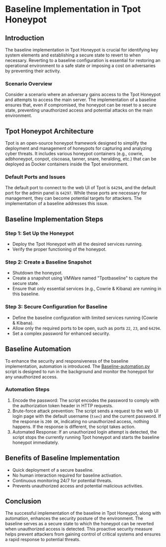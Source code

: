 # Baseline Implementation in Tpot Honeypot

## Introduction

The baseline implementation in Tpot Honeypot is crucial for identifying key system elements and establishing a secure state to revert to when necessary. Reverting to a baseline configuration is essential for restoring an operational environment to a safe state or imposing a cost on adversaries by preventing their activity.

### Scenario Overview

Consider a scenario where an adversary gains access to the Tpot Honeypot and attempts to access the main server. The implementation of a baseline ensures that, even if compromised, the honeypot can be reset to a secure state, preventing unauthorized access and potential attacks on the main environment.

## Tpot Honeypot Architecture

Tpot is an open-source honeypot framework designed to simplify the deployment and management of honeypots for capturing and analyzing cyber threats. It includes various honeypot containers (e.g., cowrie, adbhoneypot, conpot, ciscoasa, tanner, snare, heralding, etc.) that can be deployed as Docker containers inside the Tpot environment.

### Default Ports and Issues

The default port to connect to the web UI of Tpot is `64294`, and the default port for the admin panel is `64297`. While these ports are necessary for management, they can become potential targets for attackers. The implementation of a baseline addresses this issue.

## Baseline Implementation Steps

### Step 1: Set Up the Honeypot

- Deploy the Tpot Honeypot with all the desired services running.
- Verify the proper functioning of the honeypot.

### Step 2: Create a Baseline Snapshot

- Shutdown the honeypot.
- Create a snapshot using VMWare named "Tpotbaseline" to capture the secure state.
- Ensure that only essential services (e.g., Cowrie & Kibana) are running in this baseline.

### Step 3: Secure Configuration for Baseline

- Define the baseline configuration with limited services running (Cowrie & Kibana).
- Allow only the required ports to be open, such as ports `22`, `23`, and `64294`.
- Set a complex password for enhanced security.

## Baseline Automation

To enhance the security and responsiveness of the baseline implementation, automation is introduced. The [Baseline-automation.py](https://github.com/0hex7/IIPP-Internship/blob/main/Month-3/Baseline/Baseline-automation.py) script is designed to run in the background and monitor the honeypot for any unauthorized access.

### Automation Steps

1. Encode the password: The script encodes the password to comply with the authorization token header in HTTP requests.
2. Brute-force attack prevention: The script sends a request to the web UI login page with the default username (`tsec`) and the current password. If the response is `200 OK`, indicating no unauthorized access, nothing happens. If the response is different, the script takes action.
3. Automated Response: If an unauthorized login attempt is detected, the script stops the currently running Tpot honeypot and starts the baseline honeypot immediately.

## Benefits of Baseline Implementation

- Quick deployment of a secure baseline.
- No human interaction required for baseline activation.
- Continuous monitoring 24/7 for potential threats.
- Prevents unauthorized access and potential malicious activities.

## Conclusion

The successful implementation of the baseline in Tpot Honeypot, along with automation, enhances the security posture of the environment. The baseline serves as a secure state to which the honeypot can be reverted when unauthorized access is detected. This proactive security measure helps prevent attackers from gaining control of critical systems and ensures a rapid response to potential threats.
